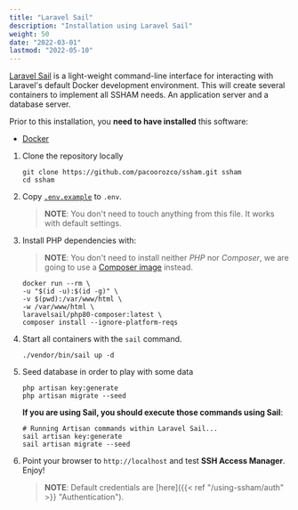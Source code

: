 ```yaml
---
title: "Laravel Sail"
description: "Installation using Laravel Sail"
weight: 50
date: "2022-03-01"
lastmod: "2022-05-10"
---
```


[Laravel Sail](https://laravel.com/docs/9.x/sail) is a light-weight command-line interface for interacting with
Laravel's default Docker development environment. This will create several containers to implement all SSHAM needs. An
application server and a database server.

Prior to this installation, you **need to have installed** this software:

* [Docker](https://www.docker.com/)

1. Clone the repository locally

    ```Shell
    git clone https://github.com/pacoorozco/ssham.git ssham
    cd ssham
    ```

2. Copy [`.env.example`](.env.example) to `.env`.

   > **NOTE**: You don't need to touch anything from this file. It works with default settings.

3. Install PHP dependencies with:

   > **NOTE**: You don't need to install neither _PHP_ nor _Composer_, we are going to use
   a [Composer image](https://hub.docker.com/_/composer/) instead.

    ```Shell
    docker run --rm \                  
    -u "$(id -u):$(id -g)" \
    -v $(pwd):/var/www/html \
    -w /var/www/html \
    laravelsail/php80-composer:latest \
    composer install --ignore-platform-reqs
    ```

4. Start all containers with the `sail` command.

    ```Shell
    ./vendor/bin/sail up -d
    ```

5. Seed database in order to play with some data

    ```Shell
    php artisan key:generate 
    php artisan migrate --seed
    ```

    **If you are using Sail, you should execute those commands using Sail**:

    ```Shell
   # Running Artisan commands within Laravel Sail...
   sail artisan key:generate 
   sail artisan migrate --seed
    ```

1. Point your browser to `http://localhost` and test **SSH Access Manager**. Enjoy!

   > **NOTE**: Default credentials are [here]({{< ref "/using-ssham/auth" >}} "Authentication").
